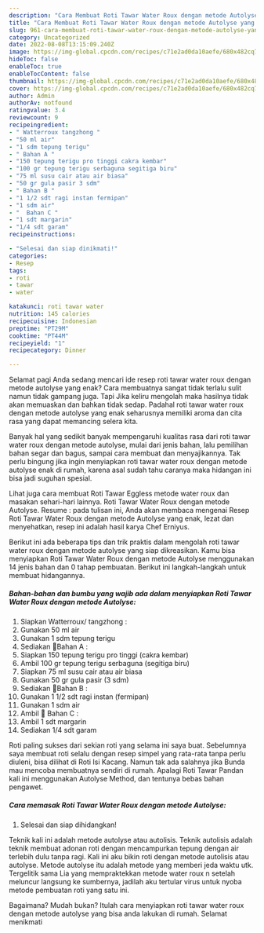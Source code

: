 ```yaml
---
description: "Cara Membuat Roti Tawar Water Roux dengan metode Autolyse yang Sempurna, Buat Buka Puasa Lezat Sekali"
title: "Cara Membuat Roti Tawar Water Roux dengan metode Autolyse yang Sempurna, Buat Buka Puasa Lezat Sekali"
slug: 961-cara-membuat-roti-tawar-water-roux-dengan-metode-autolyse-yang-sempurna-buat-buka-puasa-lezat-sekali
category: Uncategorized
date: 2022-08-08T13:15:09.240Z
image: https://img-global.cpcdn.com/recipes/c71e2ad0da10aefe/680x482cq70/roti-tawar-water-roux-dengan-metode-autolyse-foto-resep-utama.jpg
hideToc: false
enableToc: true
enableTocContent: false
thumbnail: https://img-global.cpcdn.com/recipes/c71e2ad0da10aefe/680x482cq70/roti-tawar-water-roux-dengan-metode-autolyse-foto-resep-utama.jpg
cover: https://img-global.cpcdn.com/recipes/c71e2ad0da10aefe/680x482cq70/roti-tawar-water-roux-dengan-metode-autolyse-foto-resep-utama.jpg
author: Admin
authorAv: notfound
ratingvalue: 3.4
reviewcount: 9
recipeingredient:
- " Watterroux tangzhong "
- "50 ml air"
- "1 sdm tepung terigu"
- " Bahan A "
- "150 tepung terigu pro tinggi cakra kembar"
- "100 gr tepung terigu serbaguna segitiga biru"
- "75 ml susu cair atau air biasa"
- "50 gr gula pasir 3 sdm"
- " Bahan B "
- "1 1/2 sdt ragi instan fermipan"
- "1 sdm air"
- "  Bahan C "
- "1 sdt margarin"
- "1/4 sdt garam"
recipeinstructions:

- "Selesai dan siap dinikmati!"
categories:
- Resep
tags:
- roti
- tawar
- water

katakunci: roti tawar water 
nutrition: 145 calories
recipecuisine: Indonesian
preptime: "PT29M"
cooktime: "PT44M"
recipeyield: "1"
recipecategory: Dinner

---
```



Selamat pagi Anda sedang mencari ide resep roti tawar water roux dengan metode autolyse yang enak? Cara membuatnya sangat tidak terlalu sulit namun tidak gampang juga. Tapi Jika keliru mengolah maka hasilnya tidak akan memuaskan dan bahkan tidak sedap. Padahal roti tawar water roux dengan metode autolyse yang enak seharusnya memiliki aroma dan cita rasa yang dapat memancing selera kita.


Banyak hal yang sedikit banyak mempengaruhi kualitas rasa dari roti tawar water roux dengan metode autolyse, mulai dari jenis bahan, lalu pemilihan bahan segar dan bagus, sampai cara membuat dan menyajikannya. Tak perlu bingung jika ingin menyiapkan roti tawar water roux dengan metode autolyse enak di rumah, karena asal sudah tahu caranya maka hidangan ini bisa jadi suguhan spesial.

Lihat juga cara membuat Roti Tawar Eggless metode water roux dan masakan sehari-hari lainnya. Roti Tawar Water Roux dengan metode Autolyse. Resume : pada tulisan ini, Anda akan membaca mengenai Resep Roti Tawar Water Roux dengan metode Autolyse yang enak, lezat dan menyehatkan, resep ini adalah hasil karya Chef Erniyus.


Berikut ini ada beberapa tips dan trik praktis dalam mengolah roti tawar water roux dengan metode autolyse yang siap dikreasikan. Kamu bisa menyiapkan Roti Tawar Water Roux dengan metode Autolyse menggunakan 14 jenis bahan dan 0 tahap pembuatan. Berikut ini langkah-langkah untuk membuat hidangannya.

<!--inarticleads1-->

##### Bahan-bahan dan bumbu yang wajib ada dalam menyiapkan Roti Tawar Water Roux dengan metode Autolyse:

1. Siapkan  Watterroux/ tangzhong :
1. Gunakan 50 ml air
1. Gunakan 1 sdm tepung terigu
1. Sediakan  🍞Bahan A :
1. Siapkan 150 tepung terigu pro tinggi (cakra kembar)
1. Ambil 100 gr tepung terigu serbaguna (segitiga biru)
1. Siapkan 75 ml susu cair atau air biasa
1. Gunakan 50 gr gula pasir (3 sdm)
1. Sediakan  🍞Bahan B :
1. Gunakan 1 1/2 sdt ragi instan (fermipan)
1. Gunakan 1 sdm air
1. Ambil  🍞 Bahan C :
1. Ambil 1 sdt margarin
1. Sediakan 1/4 sdt garam


Roti paling sukses dari sekian roti yang selama ini saya buat. Sebelumnya saya membuat roti selalu dengan resep simpel yang rata-rata tanpa perlu diuleni, bisa dilihat di Roti Isi Kacang. Namun tak ada salahnya jika Bunda mau mencoba membuatnya sendiri di rumah. Apalagi Roti Tawar Pandan kali ini menggunakan Autolyse Method, dan tentunya bebas bahan pengawet. 

<!--inarticleads2-->

##### Cara memasak Roti Tawar Water Roux dengan metode Autolyse:


1. Selesai dan siap dihidangkan!

Teknik kali ini adalah metode autolyse atau autolisis. Teknik autolisis adalah teknik membuat adonan roti dengan mencampurkan tepung dengan air terlebih dulu tanpa ragi. Kali ini aku bikin roti dengan metode autolisis atau autolyse. Metode autolyse itu adalah metode yang memberi jeda waktu utk. Tergelitik sama Lia yang mempraktekkan metode water roux n setelah meluncur langsung ke sumbernya, jadilah aku tertular virus untuk nyoba metode pembuatan roti yang satu ini. 

Bagaimana? Mudah bukan? Itulah cara menyiapkan roti tawar water roux dengan metode autolyse yang bisa anda lakukan di rumah. Selamat menikmati
